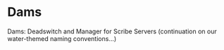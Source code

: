 Dams
====

Dams: Deadswitch and Manager for Scribe Servers (continuation on our water-themed naming conventions...)
